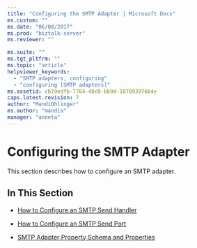 ```yaml
---
title: "Configuring the SMTP Adapter | Microsoft Docs"
ms.custom: ""
ms.date: "06/08/2017"
ms.prod: "biztalk-server"
ms.reviewer: ""

ms.suite: ""
ms.tgt_pltfrm: ""
ms.topic: "article"
helpviewer_keywords: 
  - "SMTP adapters, configuring"
  - "configuring [SMTP adapters]"
ms.assetid: cb79edfb-7764-48c0-bb9d-187093976b4e
caps.latest.revision: 7
author: "MandiOhlinger"
ms.author: "mandia"
manager: "anneta"
---
```

# Configuring the SMTP Adapter
This section describes how to configure an SMTP adapter.  
  
## In This Section  
  
-   [How to Configure an SMTP Send Handler](../core/how-to-configure-an-smtp-send-handler.md)  
  
-   [How to Configure an SMTP Send Port](../core/how-to-configure-an-smtp-send-port.md)  
  
-   [SMTP Adapter Property Schema and Properties](../core/smtp-adapter-property-schema-and-properties.md)
